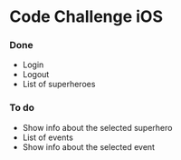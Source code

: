 # Code Challenge iOS

### Done
- Login
- Logout
- List of superheroes

### To do
- Show info about the selected superhero
- List of events
- Show info about the selected event

